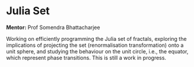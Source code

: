 # Julia Set

**Mentor:** Prof Somendra Bhattacharjee

Working on efficiently programming the Julia set of fractals, exploring the implications of projecting the set (renormalisation transformation) onto a unit sphere, and studying the behaviour on the unit circle, i.e., the equator, which represent phase transitions. This is still a work in progress.
